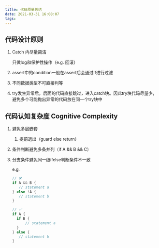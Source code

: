 ```yaml
---
title: 代码质量总结
date: 2021-03-31 16:08:07
tags:
---
```




## 代码设计原则

1. Catch 内尽量简洁

   只做log和保护性操作（e.g. 回滚）

2. assert中的condition一般在assert后会通过if进行过滤

3. 不同数据类型不可直接判等

4. try发生异常后，后面的代码直接跳过，进入catch块。因此try块代码尽量少，避免多个可能抛出异常的代码放在同一个try块中



## 代码认知复杂度 Cognitive Complexity

1. 避免多层嵌套

   1. 提前退出（guard else return）

2. 条件判断避免多条并列（if A && B && C）

3. 分支条件避免同一级ifelse判断条件不一致

   e.g. 

   ```swift
   // ❌
   if A && B {
      // statement a
   } else !A {
      // statement b
   }
   
   // ✅
   if A {
     if B {
         // statement a
     }
   } else {
      // statement b
   }
   ```

